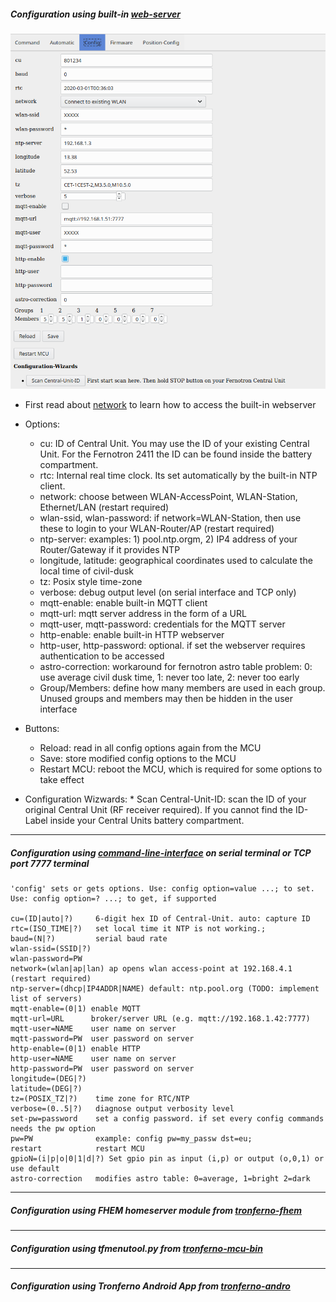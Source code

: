 ##### Configuration using built-in [web-server](webserver.md)

![ScreenShot](img/tfmcu_config.png)

* First read about [network](network.md) to learn how to access the built-in webserver

* Options:
     * cu: ID of Central Unit. You may use the ID of your existing Central Unit. For the Fernotron 2411 the ID can be found inside the battery compartment.
     * rtc: Internal real time clock. Its set automatically by the built-in NTP client.
     * network: choose between WLAN-AccessPoint, WLAN-Station, Ethernet/LAN (restart required)
     * wlan-ssid, wlan-password: if network=WLAN-Station, then use these to login to your WLAN-Router/AP (restart required)
     * ntp-server: examples: 1) pool.ntp.orgm,  2) IP4 address of your Router/Gateway if it provides NTP
     * longitude, latitude: geographical coordinates used to calculate the local time of civil-dusk
     * tz: Posix style time-zone
     * verbose: debug output level (on serial interface and TCP only)
     * mqtt-enable: enable built-in MQTT client
     * mqtt-url: mqtt server address in the form of a URL
     * mqtt-user, mqtt-password: credentials for the MQTT server
     * http-enable: enable built-in HTTP webserver
     * http-user, http-password: optional. if set the webserver requires authentication to be accessed
     * astro-correction: workaround for fernotron astro table problem: 0: use average civil dusk time, 1: never too late, 2: never too early
     * Group/Members: define how many members are used in each group. Unused groups and members may then be hidden in the user interface
 * Buttons:
      * Reload: read in all config options again from the MCU
      * Save: store modified config options to the MCU
      * Restart MCU: reboot the MCU, which is required for some options to take effect
 * Configuration Wizwards:
       * Scan Central-Unit-ID: scan the ID of your original Central Unit (RF receiver required). If you cannot find the ID-Label inside your Central Units battery compartment.
     
     
<hr>


##### Configuration using [command-line-interface](CLI.md) on serial terminal or TCP port 7777 terminal

```
'config' sets or gets options. Use: config option=value ...; to set. Use: config option=? ...; to get, if supported

cu=(ID|auto|?)     6-digit hex ID of Central-Unit. auto: capture ID
rtc=(ISO_TIME|?)   set local time it NTP is not working.;
baud=(N|?)         serial baud rate
wlan-ssid=(SSID|?)
wlan-password=PW
network=(wlan|ap|lan) ap opens wlan access-point at 192.168.4.1 (restart required)
ntp-server=(dhcp|IP4ADDR|NAME) default: ntp.pool.org (TODO: implement list of servers)
mqtt-enable=(0|1) enable MQTT
mqtt-url=URL      broker/server URL (e.g. mqtt://192.168.1.42:7777)
mqtt-user=NAME    user name on server
mqtt-password=PW  user password on server
http-enable=(0|1) enable HTTP
http-user=NAME    user name on server
http-password=PW  user password on server
longitude=(DEG|?)
latitude=(DEG|?)
tz=(POSIX_TZ|?)    time zone for RTC/NTP
verbose=(0..5|?)   diagnose output verbosity level
set-pw=password    set a config password. if set every config commands needs the pw option
pw=PW              example: config pw=my_passw dst=eu;
restart            restart MCU
gpioN=(i|p|o|0|1|d|?) Set gpio pin as input (i,p) or output (o,0,1) or use default
astro-correction   modifies astro table: 0=average, 1=bright 2=dark
```


<hr>

##### Configuration using FHEM homeserver module from [tronferno-fhem](https://github.com/zwiebert/tronferno-fhem)

<hr>

##### Configuration using tfmenutool.py from [tronferno-mcu-bin](https://github.com/zwiebert/tronferno-mcu-bin)

<hr>

##### Configuration using Tronferno Android App from [tronferno-andro](https://github.com/zwiebert/tronferno-andro)


